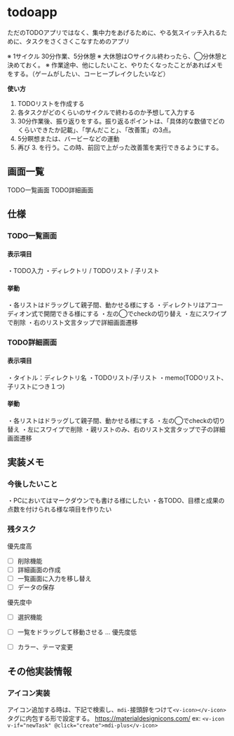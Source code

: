 # todoapp
ただのTODOアプリではなく、集中力をあげるために、やる気スイッチ入れるために、タスクをさくさくこなすためのアプリ

※ 1サイクル 30分作業、5分休憩
※ 大休憩は○サイクル終わったら、◯分休憩と決めておく。
※ 作業途中、他にしたいこと、やりたくなったことがあればメモをする。（ゲームがしたい、コーヒーブレイクしたいなど）

**使い方**
1. TODOリストを作成する
2. 各タスクがどのくらいのサイクルで終わるのか予想して入力する
3. 30分作業後、振り返りをする。振り返るポイントは、「具体的な数値でどのくらいできたか記載」、「学んだこと」、「改善策」の3点。
4. 5分瞑想または、バービーなどの運動
5. 再び 3. を行う。この時、前回で上がった改善策を実行できるようにする。


## 画面一覧
TODO一覧画面
TODO詳細画面
## 仕様
### TODO一覧画面
#### 表示項目
・TODO入力
・ディレクトリ / TODOリスト / 子リスト

#### 挙動
・各リストはドラッグして親子間、動かせる様にする
・ディレクトリはアコーディオン式で開閉できる様にする
・左の◯でcheckの切り替え
・左にスワイプで削除
・右のリスト文言タップで詳細画面遷移

### TODO詳細画面
#### 表示項目
・タイトル：ディレクトリ名
・TODOリスト/子リスト
・memo(TODOリスト、子リストにつき１つ)

#### 挙動
・各リストはドラッグして親子間、動かせる様にする
・左の◯でcheckの切り替え
・左にスワイプで削除
・親リストのみ、右のリスト文言タップで子の詳細画面遷移
## 実装メモ
### 今後したいこと
・PCにおいてはマークダウンでも書ける様にしたい
・各TODO、目標と成果の点数を付けられる様な項目を作りたい
### 残タスク
優先度高
* [ ] 削除機能
* [ ] 詳細画面の作成
* [ ] 一覧画面に入力を移し替え
* [ ] データの保存

優先度中
* [ ] 選択機能
* [ ] 一覧をドラッグして移動させる
...
優先度低
* [ ] カラー、テーマ変更


## その他実装情報
### アイコン実装
アイコン追加する時は、下記で検索し、`mdi-`接頭辞をつけて`<v-icon></v-icon>`タグに内包する形で設定する。
https://materialdesignicons.com/
ex: `<v-icon v-if="newTask" @click="create">mdi-plus</v-icon>`